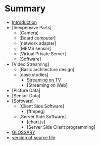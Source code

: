 # Summary

* [Introduction](README.md)
* [Inexpensive Parts]
    * [Camera]
    * [Board computer]
    * [network adapter]
    * [MEMS sensor]
    * [Virtual Private Server]
    * [Software]
* [Video Streaming]
  * [Basic architecture design]
  * [case studies]
    * [Streaming on TV](Streaming_on_TV.md)
    * [Streaming on Web]
* [Picture Data]
* [Sensor Data]
* [Software]
  * [Client Side Software]
    * [ffmpeg] 
  * [Server Side Software]
    * [chart.js]
    * [Server Side Client programming]
* [GLOSSARY](GLOSSARY.md)
* [version of source file](version.md)
